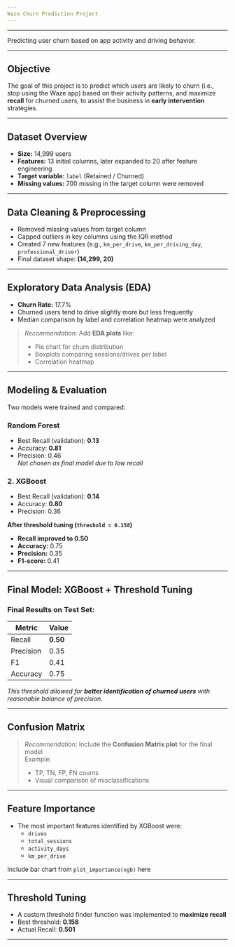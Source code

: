 ```yaml
---
Waze Churn Prediction Project
---
```

-----

Predicting user churn based on app activity and driving behavior.

---

Objective
----

The goal of this project is to predict which users are likely to churn (i.e., stop using the Waze app) based on their activity patterns, and maximize **recall** for churned users, to assist the business in **early intervention** strategies.

---

Dataset Overview
---

- **Size:** 14,999 users
- **Features:** 13 initial columns, later expanded to 20 after feature engineering
- **Target variable:** `label` (Retained / Churned)
- **Missing values:** 700 missing in the target column were removed

---

Data Cleaning & Preprocessing
---

- Removed missing values from target column
- Capped outliers in key columns using the IQR method
- Created 7 new features (e.g., `km_per_drive`, `km_per_driving_day`, `professional_driver`)
- Final dataset shape: **(14,299, 20)**

---

Exploratory Data Analysis (EDA)
---

- **Churn Rate:** 17.7%
- Churned users tend to drive slightly more but less frequently
- Median comparison by label and correlation heatmap were analyzed

> *Recommendation:* Add **EDA plots** like:
> - Pie chart for churn distribution  
> - Boxplots comparing sessions/drives per label  
> - Correlation heatmap  

---

Modeling & Evaluation
---

Two models were trained and compared:

### **Random Forest**
- Best Recall (validation): **0.13**
- Accuracy: **0.81**
- Precision: 0.46  
  *Not chosen as final model due to low recall*

### 2. **XGBoost**
- Best Recall (validation): **0.14**
- Accuracy: **0.80**
- Precision: 0.36

**After threshold tuning (`threshold = 0.158`)**
- **Recall improved to 0.50**
- **Accuracy:** 0.75
- **Precision:** 0.35
- **F1-score:** 0.41

---

Final Model: XGBoost + Threshold Tuning
---

### Final Results on Test Set:

| Metric    | Value   |
|-----------|---------|
| Recall    | **0.50** |
| Precision | 0.35    |
| F1        | 0.41    |
| Accuracy  | 0.75    |

*This threshold allowed for **better identification of churned users** with reasonable balance of precision.*

---

Confusion Matrix
---

> *Recommendation:* Include the **Confusion Matrix plot** for the final model  
> Example:
> - TP, TN, FP, FN counts
> - Visual comparison of misclassifications

---

Feature Importance
---

- The most important features identified by XGBoost were:
  - `drives`
  - `total_sessions`
  - `activity_days`
  - `km_per_drive`

Include bar chart from `plot_importance(xgb)` here

---

Threshold Tuning
---

- A custom threshold finder function was implemented to **maximize recall**
- Best threshold: **0.158**
- Actual Recall: **0.501**

---
